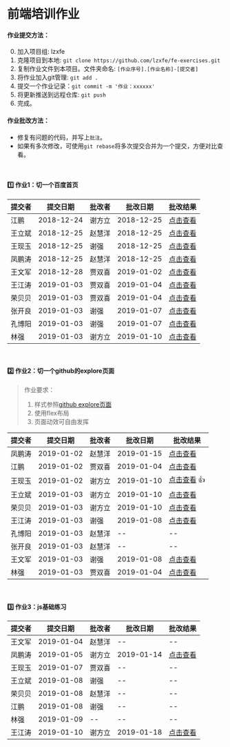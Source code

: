 # 前端培训作业


#### 作业提交方法：

0. 加入项目组: lzxfe
1. 克隆项目到本地: `git clone https://github.com/lzxfe/fe-exercises.git`
2. 复制作业文件到本项目。文件夹命名: `[作业序号].[作业名称]-[提交者]`
3. 将作业加入git管理: `git add .`
4. 提交一个作业记录：`git commit -m '作业：xxxxxx'`
5. 将更新推送到远程仓库: `git push`
6. 完成。


#### 作业批改方法：

- 修复有问题的代码，并写上`批注`。
- 如果有多次修改，可使用`git rebase`将多次提交合并为一个提交，方便对比查看。

<br/>

#### :one:  作业1：切一个百度首页

| 提交者 | 提交日期   | 批改者 | 批改日期   | 批改结果                                                                                                     |
|------|------------|------|------------|--------------------------------------------------------------------------------------------------------------|
| 江鹏   | 2018-12-24 | 谢方立 | 2018-12-25 | [点击查看](https://github.com/lzxfe/fe-exercises/commit/1c47bc0d382bc6c98f60ebe4f352b8cb80f65156?diff=split) |
| 王立斌 | 2018-12-25 | 赵慧洋 | 2018-12-25 | [点击查看](https://github.com/lzxfe/fe-exercises/commit/a2b131686bb800648391991bf40ca7ee12ea0d26?diff=split) |
| 王现玉 | 2018-12-25 | 谢强   | 2018-12-25 | [点击查看](https://github.com/lzxfe/fe-exercises/commit/991fb248ec926e9c1ad0f4f203e0f9dae8ae2424?diff=split) |
| 凤鹏涛 | 2018-12-25 | 赵慧洋 | 2018-12-25 | [点击查看](https://github.com/lzxfe/fe-exercises/commit/ec621244e881bcb99034abc3bdb5600c7cc92c26?diff=split) |
| 王文军 | 2018-12-28 | 贾双喜 | 2019-01-02 | [点击查看](https://github.com/lzxfe/fe-exercises/commit/0cd9f31cdc31cc873d0bb57615ac0cb2e99ba04f?diff=split) |
| 王江涛 | 2019-01-03 | 贾双喜 | 2019-01-04 | [点击查看](https://github.com/lzxfe/fe-exercises/commit/ffa5145a57782987efef690ed1f6e38e19e66a2d?diff=split) |
| 荣贝贝 | 2019-01-03 | 贾双喜 | 2019-01-04 | [点击查看](https://github.com/lzxfe/fe-exercises/commit/71b4e9a12a2d38cc7cb37b1a89f897ff3993fc75?diff=split) |
| 张开良 | 2019-01-03 | 谢强   | 2019-01-07 | [点击查看](https://github.com/lzxfe/fe-exercises/commit/30bbb45407a2e9199b41eae43d836b0fe2a2a18e?diff=split) |
| 孔博阳 | 2019-01-03 | 谢强   | 2019-01-07 | [点击查看](https://github.com/lzxfe/fe-exercises/commit/3730a692baaf575f921df3faf8b1b46ab8546c36?diff=split) |
| 林强   | 2019-01-03 | 谢方立 | 2019-01-10 | [点击查看](https://github.com/lzxfe/fe-exercises/commit/fc1b495a4c2849f15681d61202c7dafe902af1fd?diff=split)  |


<br/>

#### :two: 作业2：切一个github的explore页面


> 作业要求：
> 1. 样式参照[github explore页面](https://github.com/explore)
> 2. 使用flex布局 
> 3. 页面动效可自由发挥


| 提交者 | 提交日期   | 批改者 | 批改日期   | 批改结果                                                                                                           |
|------|------------|------|------------|--------------------------------------------------------------------------------------------------------------------|
| 凤鹏涛  | 2019-01-02 | 赵慧洋 | 2019-01-15 | [点击查看](https://github.com/lzxfe/fe-exercises/commit/b42ec0d2f0e0b0516f224c6dbb4fd12de405e288?diff=split)       |
| 江鹏   | 2019-01-02 | 贾双喜 | 2019-01-04 | [点击查看](https://github.com/lzxfe/fe-exercises/commit/d71b95340488b93c7f45613cdb215df698797b3f?diff=split)       |
| 王现玉 | 2019-01-02 | 谢方立 | 2019-01-10 | [点击查看](https://github.com/lzxfe/fe-exercises/commit/d4a0b8c3260c50586c27384adf2c2ace7940a4be?diff=split)  :+1: |
| 王立斌 | 2019-01-03 | 谢方立 | 2019-01-10 | [点击查看](https://github.com/lzxfe/fe-exercises/commit/4664141bdc20de0024b99e6276c088ce6f1d2ffe?diff=split)       |
| 荣贝贝 | 2019-01-03 | 谢方立 | 2019-01-10 | [点击查看](https://github.com/lzxfe/fe-exercises/commit/f35c6b151361fe16c6b6bf0d6af072e32564bd7a?diff=split)       |
| 王江涛 | 2019-01-03 | 谢强   | 2019-01-08 | [点击查看](https://github.com/lzxfe/fe-exercises/commit/0546732aba7bc17055a1692f095882acb82b5220?diff=split)       |
| 孔博阳 | 2019-01-03 | 赵慧洋 | --         | --                                                                                                                 |
| 张开良 | 2019-01-03 | 赵慧洋 | --         | --                                                                                                                 |
| 王文军 | 2019-01-03 | 谢强   | 2019-01-08 | [点击查看](https://github.com/lzxfe/fe-exercises/commit/3b4552db5f6640e8f5afd26bf19ef6a13b8a10ec?diff=split)       |
| 林强   | 2019-01-03 | 贾双喜 | 2019-01-04 | [点击查看](https://github.com/lzxfe/fe-exercises/commit/d71b95340488b93c7f45613cdb215df698797b3f?diff=split)       |

<br/>


#### :three: 作业3：js基础练习

| 提交者 | 提交日期   | 批改者 | 批改日期   | 批改结果                                                                                                     |
|------|------------|--------|------------|--------------------------------------------------------------------------------------------------------------|
| 王文军 | 2019-01-04 | 赵慧洋 | --         | --                                                                                                           |
| 凤鹏涛 | 2019-01-05 | 谢方立 | 2019-01-14 | [点击查看](https://github.com/lzxfe/fe-exercises/commit/7c685851e19c52d1e3678a710f451eea612e2d1d?diff=split) |
| 王现玉 | 2019-01-07 | 贾双喜 | --         | --                                                                                                           |
| 王立斌 | 2019-01-08 | 谢强   | --         | --                                                                                                           |
| 荣贝贝 | 2019-01-08 | 赵慧洋 | --         | --                                                                                                           |
| 江鹏   | 2019-01-08 | 谢强   | --         | --                                                                                                           |
| 林强   | 2019-01-09 | --     | --         | --                                                                                                           |
| 王江涛 | 2019-01-10 | 谢方立 | 2019-01-18 | [点击查看](https://github.com/lzxfe/fe-exercises/commit/10ad7c8bd33166fe6d9ea542d4acc5041761d9fa?diff=split) |

<br/>